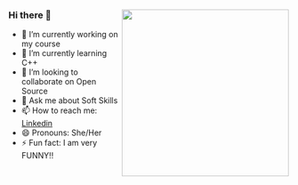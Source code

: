 ### Hi there 👋 <img align = "right" src="https://user-images.githubusercontent.com/84185776/133037624-bbaa092a-a794-4dc4-b3ab-08c4c83d47f9.png" width ="300">



- 🔭 I’m currently working on my course
- 🌱 I’m currently learning C++
- 👯 I’m looking to collaborate on Open Source
- 💬 Ask me about Soft Skills
- 📫 How to reach me:  [Linkedin](https://www.linkedin.com/in/rutumbhara-kale-622651207)  
- 😄 Pronouns: She/Her
- ⚡ Fun fact: I am very FUNNY!!

